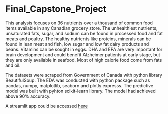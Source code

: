 # Final_Capstone_Project
<p>This analysis focuses on 36 nutrients over a thousand of common food items available in any Canadian grocery store. The unhealthiest nutrients, unsaturated fats, sugar, and sodium can be found in processed food and fat meats and poultry. The healthy nutrients like proteins, minerals can be found in lean meat and fish, low sugar and low fat dairy products and beans. Vitamins can be sought in eggs. DHA and EPA are very important for brain development and could benefit Alzheimer patients at early stage, but they are only available in seafood. Most of high calorie food come from fats and oil. </p>
<p>The datasets were scraped from Government of Canada with python library BeautifulSoup. The EDA was conducted with python package such as pandas, numpy, matplotlib, seaborn and plotly expresss. The predictive model was built with pyhton scikit-learn library. The model had achieved above 90% accuracy.</p>
<p>A streamlit app could be accessed <a href="https://finalcapstoneproject-wqdsa4zhqum9rnzkphhsst.streamlit.app/">here</a></p>

